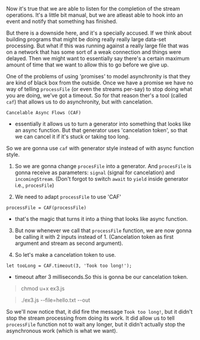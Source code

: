 Now it's true that we are able to listen for the completion of the stream operations. It's a little bit manual, but we are atleast able to hook into an event and notify that something has finished.

But there is a downside here, and it's a specially accused. If we think about building programs that might be doing really really large data-set processing. But what if this was running against a really large file that was on a network that has some sort of a weak connection and things were delayed. Then we might want to essentially say there's a certain maximum amount of time that we want to allow this to go before we give up.

One of the problems of using 'promises' to model asynchronity is that they are kind of black box from the outside. Once we have a promise we have no way of telling `processFile` (or even the streams per-say) to stop doing what you are doing, we've got a timeout. So for that reason ther's a tool (called `caf`) that allows us to do asynchronity, but with cancelation.

<!-- const CAF = require('caf'); -->

`Cancelable Async Flows (CAF)`
  - essentially it allows us to turn a generator into something that looks like an async function. But that generator uses 'cancelation token', so that we can cancel it if it's stuck or taking too long.

So we are gonna use `caf` with generator style instead of with async function style.

1. So we are gonna change `procesFile` into a generator. And `procesFile` is gonna receive as parameters:  `signal` (signal for cancelation) and `incomingStream`. (Don't forgot to switch `await` to `yield` inside generator i.e., `procesFile`)

<!--
  function *processFile(signal, incomingStream) {
      ...
      yield streamComplete(outStream);
  }
-->

2. We need to adapt `processFile` to use 'CAF'
<!-- processFile = CAF(processFile) -->

`processFile = CAF(processFile)`
  - that's the magic that turns it into a thing that looks like async function.

3. But now whenever we call that `processFile` function, we are now gonna be calling it with 2 inputs instead of 1. (Cancelation token as first argument and stream as second argument).

4. So let's make a cancelation token to use.

<!--
  if (args.help) {
      printHelp();
  } else if (
      args.in ||
      args._.includes('-')
  ) {
      let tooLong = CAF.timeout(3, 'Took too long!');
      processFile(tooLong, stream)
          .catch(error);
  } else if (args.file) {
      let filePath = path.resolve(BASE_PATH, args.file);
      let stream = fs.createReadStream(filePath);

      let tooLong = CAF.timeout(3, 'Took too long!');

      processFile(tooLong, stream)
          .then(function() {
              console.log("Complete!");
          })
          .catch(error);
  } else {
      error('Incorrect usage.', true);
  }
-->

`let tooLong = CAF.timeout(3, 'Took too long!');`
  - timeout after 3 milliseconds.So this is gonna be our cancelation token.

<!-- TERMINAL -->
> chmod u+x ex3.js

<!-- TERMINAL -->
> ./ex3.js --file=hello.txt --out

<!--
  OUTPUT
    args:  { _: [],
    help: false,
    in: false,
    out: true,
    compress: false,
    uncompress: false,
    file: 'hello.txt' }
  Took too long!
  13 - JAN OBLAK
  24 - TIMOTHY FOSU-MENSAH
  4 - SERGIO RAMOS
  17 - JÉRÔME BOATENG
  27 - DAVID ALABA
  6 - PAUL POGBA
  10 - THIAGO ALCÂNTARA
  14 - RADJA NAINGGOLAN
  11 - GARETH BALE
  9 - MAURO ICARDI
  7 - SON HEUNG-MIN
-->

So we'll now notice that, it did fire the message `Took too long!`, but it didn't stop the stream processing from doing its work. It did allow us to tell `processFile` function not to wait any longer, but it didn't actually stop the asynchronous work (which is what we want).  
